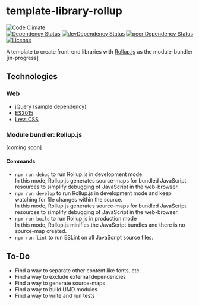 # template-library-rollup

[![Code Climate](https://codeclimate.com/github/myTerminal/template-library-rollup.png)](https://codeclimate.com/github/myTerminal/template-library-rollup)  
[![Dependency Status](https://david-dm.org/myTerminal/template-library-rollup.svg)](https://david-dm.org/myTerminal/template-library-rollup)
[![devDependency Status](https://david-dm.org/myTerminal/template-library-rollup/dev-status.svg)](https://david-dm.org/myTerminal/template-library-rollup#info=devDependencies)
[![peer Dependency Status](https://david-dm.org/myTerminal/template-library-rollup/peer-status.svg)](https://david-dm.org/myTerminal/template-library-rollup#info=peerDependencies)  
[![License](https://img.shields.io/badge/LICENSE-GPL%20v3.0-blue.svg)](https://www.gnu.org/licenses/gpl.html)

A template to create front-end libraries with [Rollup.js](https://rollupjs.org) as the module-bundler [in-progress]

## Technologies

### Web

 - [jQuery](https://jquery.com/) (sample dependency)
 - [ES2015](http://es6-features.org/)
 - [Less CSS](http://lesscss.org/)

### Module bundler: Rollup.js

[coming soon]

#### Commands

 - `npm run debug` to run Rollup.js in development mode.  
In this mode, Rollup.js generates source-maps for bundled JavaScript resources to simplify debugging of JavaScript in the web-browser.
 - `npm run develop` to run Rollup.js in development mode and keep watching for file changes within the source.  
In this mode, Rollup.js generates source-maps for bundled JavaScript resources to simplify debugging of JavaScript in the web-browser.
 - `npm run build` to run Rollup.js in production mode  
In this mode, Rollup.js minifies the JavaScript bundles and there is no source-map created.
 - `npm run lint` to run ESLint on all JavaScript source files.

## To-Do

 - Find a way to separate other content like fonts, etc.
 - Find a way to exclude external dependencies
 - Find a way to generate source-maps
 - Find a way to build UMD modules
 - Find a way to write and run tests
